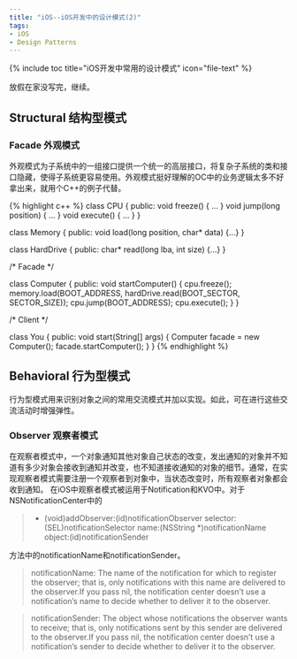 ```yaml
---
title: "iOS--iOS开发中的设计模式(2)"
tags: 
- iOS 
- Design Patterns
---
```


{% include toc title="iOS开发中常用的设计模式" icon="file-text" %}

放假在家没写完，继续。

## Structural 结构型模式

### Facade 外观模式

外观模式为子系统中的一组接口提供一个统一的高层接口，将复杂子系统的类和接口隐藏，使得子系统更容易使用。外观模式挺好理解的OC中的业务逻辑太多不好拿出来，就用个C++的例子代替。

{% highlight c++ %}
class CPU {
public:
void freeze() { ... }
void jump(long position) { ... }
void execute() { ... }
}

class Memory {
public:
void load(long position, char* data) {...}
}

class HardDrive {
public:
char* read(long lba, int size) {...}
}

/* Facade */

class Computer {
public:
void startComputer() {
cpu.freeze();
memory.load(BOOT_ADDRESS, hardDrive.read(BOOT_SECTOR, SECTOR_SIZE));
cpu.jump(BOOT_ADDRESS);
cpu.execute();
}
}

/* Client */

class You {
public:
void start(String[] args) {
Computer facade = new Computer();
facade.startComputer();
}
}
{% endhighlight %}

## Behavioral 行为型模式

行为型模式用来识别对象之间的常用交流模式并加以实现。如此，可在进行这些交流活动时增强弹性。

### Observer 观察者模式 

在观察者模式中，一个对象通知其他对象自己状态的改变，发出通知的对象并不知道有多少对象会接收到通知并改变，也不知道接收通知的对象的细节。通常，在实现观察者模式需要注册一个观察者到对象中，当状态改变时，所有观察者对象都会收到通知。
在iOS中观察者模式被运用于Notification和KVO中。对于NSNotificationCenter中的

> - (void)addObserver:(id)notificationObserver
             selector:(SEL)notificationSelector
                 name:(NSString *)notificationName
               object:(id)notificationSender

方法中的notificationName和notificationSender。

> notificationName: The name of the notification for which to register the observer; that is, only notifications with this name are delivered to the observer.If you pass nil, the notification center doesn’t use a notification’s name to decide whether to deliver it to the observer.

> notificationSender: The object whose notifications the observer wants to receive; that is, only notifications sent by this sender are delivered to the observer.If you pass nil, the notification center doesn’t use a notification’s sender to decide whether to deliver it to the observer.

